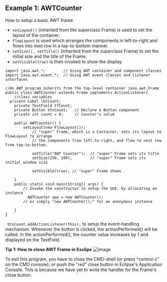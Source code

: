 
## Example 1: AWTCounter

How to setup a basic AWT frame

* `setLayout()` (inherited from the superclass Frame) is used to set the layout of the container. 
* `FlowLayout` is used which arranges the components in left-to-right and flows into next row in a top-to-bottom manner.
* `setSize(), setTitle()` (inherited from the superclass Frame) to set the initial size and the title of the Frame.  
* `setVisible(true)` is then invoked to show the display.

```
import java.awt.*;        // Using AWT container and component classes
import java.awt.event.*;  // Using AWT event classes and listener interfaces

//An AWT program inherits from the top-level container java.awt.Frame
public class AWTCounter extends Frame implements ActionListener{
	//class variables
  private Label lblCount;
	private TextField tfCount;
	private Button btnCount;   // Declare a Button component
	private int count = 0;     // Counter's value
	
	public AWTCounter() {
		setLayout(new FlowLayout());
        	// "super" Frame, which is a Container, sets its layout to FlowLayout to arrange
        	// the components from left-to-right, and flow to next row from top-to-bottom.
	
	    	setTitle("AWT Counter");  // "super" Frame sets its title
	    	setSize(250, 100);        // "super" Frame sets its initial window size
	 
	    	setVisible(true); // "super" Frame shows
	   	     
	}
	public static void main(String[] args) {
		// Invoke the constructor to setup the GUI, by allocating an instance
	      AWTCounter app = new AWTCounter();
	    // or simply "new AWTCounter();" for an anonymous instance

	}
}

```

` btnCount.addActionListener(this);` to setup the event-handling mechanism. Whenever the button is clicked, the actionPerformed() will be called. In the actionPerformed(), the counter value increases by 1 and displayed on the TextField.



**Tip 1: How to close AWT Frame in Esclipe**
![image](https://user-images.githubusercontent.com/47073386/58379588-1c8a4d00-7fd8-11e9-8414-53e41424859f.png)

To exit this program, you have to close the CMD-shell (or press "control-c" on the CMD console); or push the "red" close button in Eclipse's Application Console. This is because we have yet to write the handler for the Frame's close button. 
